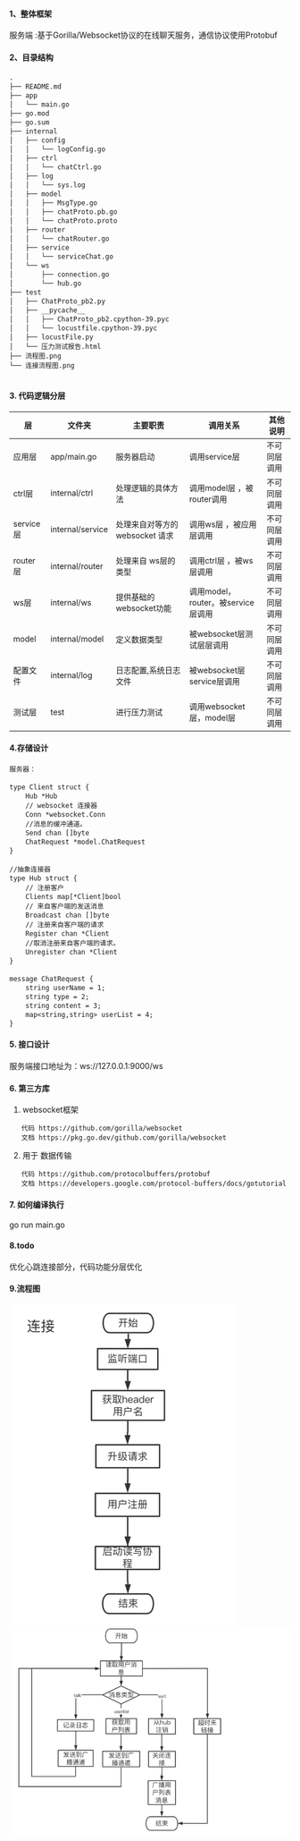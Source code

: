 #### 1、整体框架

服务端 :基于Gorilla/Websocket协议的在线聊天服务，通信协议使用Protobuf



#### 2、目录结构

```
.
├── README.md
├── app
│   └── main.go
├── go.mod
├── go.sum
├── internal
│   ├── config
│   │   └── logConfig.go
│   ├── ctrl
│   │   └── chatCtrl.go
│   ├── log
│   │   └── sys.log
│   ├── model
│   │   ├── MsgType.go
│   │   ├── chatProto.pb.go
│   │   └── chatProto.proto
│   ├── router
│   │   └── chatRouter.go
│   ├── service
│   │   └── serviceChat.go
│   └── ws
│       ├── connection.go
│       └── hub.go
├── test
│   ├── ChatProto_pb2.py
│   ├── __pycache__
│   │   ├── ChatProto_pb2.cpython-39.pyc
│   │   └── locustfile.cpython-39.pyc
│   ├── locustFile.py
│   └── 压力测试报告.html
├── 流程图.png
└── 连接流程图.png


```

#### 3. 代码逻辑分层


|层|文件夹|主要职责|调用关系|其他说明|
| ------------ | ------------ | ------------ | ------------ | ------------ |
|应用层 |app/main.go  |服务器启动 |调用service层   |不可同层调用
|ctrl层  |internal/ctrl| 处理逻辑的具体方法 | 调用model层 ，被router调用  |不可同层调用
|service层  |internal/service | 处理来自对等方的 websocket 请求 | 调用ws层 ，被应用层调用  |不可同层调用
|router层  |internal/router | 处理来自 ws层的类型| 调用ctrl层 ，被ws层调用  |不可同层调用
|ws层 |internal/ws|提供基础的websocket功能 | 调用model，router。被service层调用  |不可同层调用
| model |internal/model  |定义数据类型 | 被websocket层测试层层调用   |不可同层调用
| 配置文件 |internal/log  |日志配置,系统日志文件 | 被websocket层 service层调用   |不可同层调用
|测试层 |test|进行压力测试 | 调用websocket层，model层    |不可同层调用

#### 4.存储设计

```
服务器：

type Client struct {
	Hub *Hub
	// websocket 连接器
	Conn *websocket.Conn
	//消息的缓冲通道。
	Send chan []byte
	ChatRequest *model.ChatRequest
}

//抽象连接器
type Hub struct {
	// 注册客户
	Clients map[*Client]bool
	// 来自客户端的发送消息
	Broadcast chan []byte
	// 注册来自客户端的请求
	Register chan *Client
	//取消注册来自客户端的请求。
	Unregister chan *Client
}

message ChatRequest {
    string userName = 1;
    string type = 2;
    string content = 3;
    map<string,string> userList = 4;
}
```


#### 5. 接口设计

服务端接口地址为：ws://127.0.0.1:9000/ws


#### 6. 第三方库

1. websocket框架
```
   代码 https://github.com/gorilla/websocket
   文档 https://pkg.go.dev/github.com/gorilla/websocket
```
2. 用于 数据传输
```
   代码 https://github.com/protocolbuffers/protobuf
   文档 https://developers.google.com/protocol-buffers/docs/gotutorial
```

#### 7. 如何编译执行

go run main.go

#### 8.todo

优化心跳连接部分，代码功能分层优化


#### 9.流程图
![fdews](连接流程图.png "流程图")
![fdews](流程图.png "流程图")




